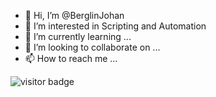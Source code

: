 - 👋 Hi, I’m @BerglinJohan
- 👀 I’m interested in Scripting and Automation
- 🌱 I’m currently learning ...
- 💞️ I’m looking to collaborate on ...
- 📫 How to reach me ...

<!---
BerglinJohan/BerglinJohan is a ✨ special ✨ repository because its `README.md` (this file) appears on your GitHub profile.
You can click the Preview link to take a look at your changes.
--->
![visitor badge](https://visitor-badge.glitch.me/badge?page_id=Berglinj.BerglinJ&left_text=Visitors)

